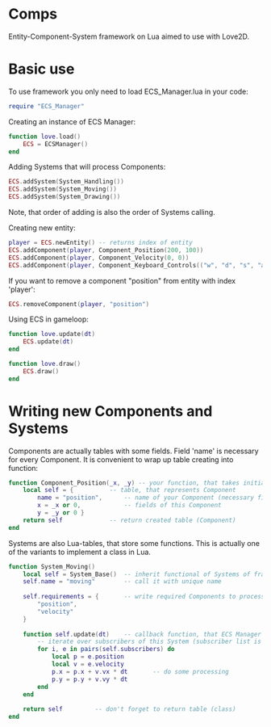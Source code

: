 # Comps
Entity-Component-System framework on Lua aimed to use with Love2D.

# Basic use

To use framework you only need to load ECS_Manager.lua in your code:
```lua
require "ECS_Manager"
```

Creating an instance of ECS Manager:
```lua
function love.load()
    ECS = ECSManager()
end
```

Adding Systems that will process Components:
```lua
ECS.addSystem(System_Handling())
ECS.addSystem(System_Moving())
ECS.addSystem(System_Drawing())
```
Note, that order of adding is also the order of Systems calling.

Creating new entity:
```lua
player = ECS.newEntity() -- returns index of entity
ECS.addComponent(player, Component_Position(200, 100))
ECS.addComponent(player, Component_Velocity(0, 0))
ECS.addComponent(player, Component_Keyboard_Controls(("w", "d", "s", "a")))
```

If you want to remove a component "position" from entity with index 'player':
```lua
ECS.removeComponent(player, "position")
```

Using ECS in gameloop:
```lua
function love.update(dt)
    ECS.update(dt)
end

function love.draw()
    ECS.draw()
end
```

# Writing new Components and Systems

Components are actually tables with some fields. Field 'name' is necessary for every Component.
It is convenient to wrap up table creating into function:
```lua
function Component_Position(_x, _y)	-- your function, that takes initial parameters
    local self = {			-- table, that represents Component
        name = "position",		-- name of your Component (necessary field)
        x = _x or 0, 			-- fields of this Component
        y = _y or 0 }
    return self				-- return created table (Component)
end
```

Systems are also Lua-tables, that store some functions. This is actually one of the variants to implement a class in Lua.
```lua
function System_Moving()		
	local self = System_Base()	-- inherit functional of Systems of framework
	self.name = "moving"		-- call it with unique name
	
	self.requirements = {		-- write required Components to process in this System
		"position",
		"velocity"
	}
	
	function self.update(dt)	-- callback function, that ECS Manager will call
		-- iterate over subscribers of this System (subscriber list is generated automatically)
		for i, e in pairs(self.subscribers) do	
			local p = e.position		
			local v = e.velocity
			p.x = p.x + v.vx * dt		-- do some processing
			p.y = p.y + v.vy * dt
		end
	end
	
	return self			-- don't forget to return table (class)
end
```
